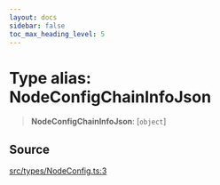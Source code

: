 ```yaml
---
layout: docs
sidebar: false
toc_max_heading_level: 5
---
```


# Type alias: NodeConfigChainInfoJson

> **NodeConfigChainInfoJson**: [`object`]

## Source

[src/types/NodeConfig.ts:3](https://github.com/anegg0/arbitrum-orbit-sdk/blob/b24cbe9cd68eb30d18566196d2c909bd4086db10/src/types/NodeConfig.ts#L3)
